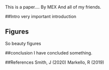 
This is a paper....
By MEX
And all of my friends.

##Intro
very important introduction


## Figures
So beauty figures

##conclusion
I have concluded something.

##References
Smith, J (2020)
Markello, R (2019)
